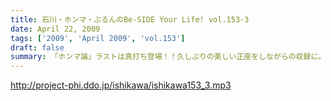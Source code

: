 ```yaml
---
title: 石川・ホンマ・ぶるんのBe-SIDE Your Life! vol.153-3
date: April 22, 2009
tags: ['2009', 'April 2009', 'vol.153']
draft: false
summary: 「ホンマ論」ラストは真打ち登場！！久しぶりの美しい正座をしながらの収録に。これほどまでにしっくりとくる正座をする人間はいないのではないか！？と思われるほどのそれはそれはと素晴らしい正座でした。NAMAE
---
```


http://project-phi.ddo.jp/ishikawa/ishikawa153_3.mp3